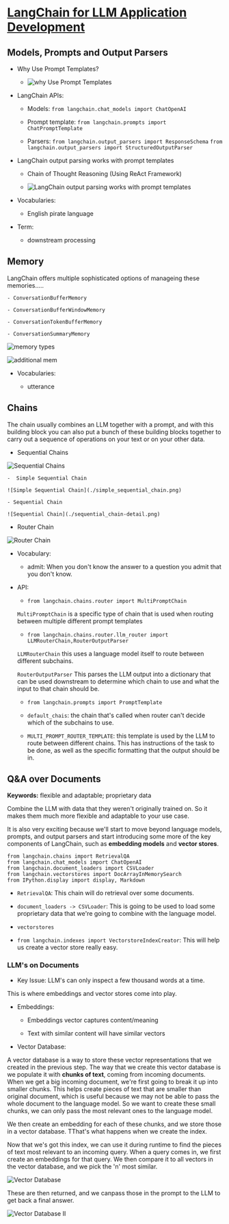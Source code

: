 # [LangChain for LLM Application Development](https://learn.deeplearning.ai/langchain/lesson/1/introduction)

## Models, Prompts and Output Parsers

* Why Use Prompt Templates?

    - ![why Use Prompt Templates](./why_use_prompt_templates.png)

* LangChain APIs:

    - Models: `from langchain.chat_models import ChatOpenAI`

    - Prompt template: `from langchain.prompts import ChatPromptTemplate`

    - Parsers: `from langchain.output_parsers import ResponseSchema`
            `from langchain.output_parsers import StructuredOutputParser`

* LangChain output parsing works with prompt templates
    - Chain of Thought Reasoning (Using ReAct Framework)

    - ![LangChain output parsing works with prompt templates](./langchain_output_parsing.png)

* Vocabularies:

    - English pirate language

* Term:

    - downstream processing


## Memory

LangChain offers multiple sophisticated options of manageing these memories.....

    - ConversationBufferMemory

    - ConversationBufferWindowMemory

    - ConversationTokenBufferMemory

    - ConversationSummaryMemory

![memory types](./memory_types.png)

![additional mem](./additional_memory_types.png)

* Vocabularies:

    - utterance

## Chains

The chain usually combines an LLM together with a prompt, and with this building block you can also put a bunch of these building blocks together to carry out a sequence of operations on your text or on your other data.

* Sequential Chains

![Sequential Chains](./sequential_chains.png)

    -  Simple Sequential Chain

    ![Simple Sequential Chain](./simple_sequential_chain.png)

    - Sequential Chain

    ![Sequential Chain](./sequential_chain-detail.png)

* Router Chain

![Router Chain](./router_chain.png)

* Vocabulary:

    - admit: When you don't know the answer to a question you admit that you don't know.

* API:

    - `from langchain.chains.router import MultiPromptChain`
    
    `MultiPromptChain` is a specific type of chain that is used when routing between multiple different prompt templates

    - `from langchain.chains.router.llm_router import LLMRouterChain,RouterOutputParser`

    `LLMRouterChain` this uses a language model itself to route between different subchains.

    `RouterOutputParser` This parses the LLM output into a dictionary that can be used downstream to determine which chain to use and what the input to that chain should be.

    - `from langchain.prompts import PromptTemplate`

    - `default_chais`: the chain that's called when router can't decide which of the subchains to use.

    - `MULTI_PROMPT_ROUTER_TEMPLATE`: this template is used by the LLM to route between different chains. This has instructions of the task to be done, as well as the specific formatting that the output should be in.


## Q&A over Documents

**Keywords:** flexible and adaptable; proprietary data

Combine the LLM with data that they weren't originally trained on. So it makes them much more flexible and adaptable to your use case. 

It is also very exciting because we'll start to move beyond language models, prompts, and output parsers and start introducing some more of the key components of LangChain, such as **embedding models** and **vector stores**.

```
from langchain.chains import RetrievalQA
from langchain.chat_models import ChatOpenAI
from langchain.document_loaders import CSVLoader
from langchain.vectorstores import DocArrayInMemorySearch
from IPython.display import display, Markdown
```

* `RetrievalQA`: This chain will do retrieval over some documents.

* `document_loaders -> CSVLoader`: This is going to be used to load some proprietary data that we're going to combine with the language model.

* `vectorstores`

* `from langchain.indexes import VectorstoreIndexCreator`: This will help us create a vector store really easy.

### LLM's on Documents

* Key Issue: LLM's can only inspect a few thousand words at a time.

This is where embeddings and vector stores come into play.

* Embeddings:

    - Embeddings vector captures content/meaning

    - Text with similar content will have similar vectors

* Vector Database:

A vector database is a way to store these vector representations that we created in the previous step. The way that we create this vector database is we populate it with **chunks of text**, coming from incoming documents. When we get a big incoming document, we're first going to break it up into smaller chunks. This helps create pieces of text that are smaller than original document, which is useful because we may not be able to pass the whole document to the language model. So we want to create these small chunks, we can only pass the most relevant ones to the language model.

We then create an embedding for each of these chunks, and we store those in a vector database. TThat's what happens when we create the index. 

Now that we's got this index, we can use it during runtime to find the pieces of text most relevant to an incoming query. When a query comes in, we first create an embeddings for that query. We then compare it to all vectors in the vector database, and we pick the 'n' most similar.

![Vector Database](./vector_database.png)

These are then returned, and we canpass those in the prompt to the LLM to get back a final answer.

![Vector Database II](./vector_database_ii.png)

